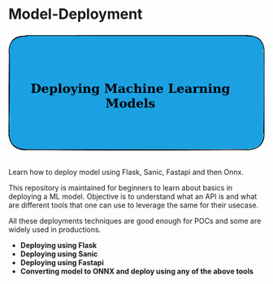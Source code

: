 # Model-Deployment

![Model Deployment](model_deploy.png)

Learn how to deploy model using Flask, Sanic, Fastapi and then Onnx.

This repository is maintained for beginners to learn about basics in deploying a ML model. 
Objective is to understand what an API is and what are different tools that one can use to leverage the same
for their usecase.

All these deployments techniques are good enough for POCs and some are widely used in productions.

* **Deploying using Flask**
* **Deploying using Sanic**
* **Deploying using Fastapi**
* **Converting model to ONNX and deploy using any of the above tools**
